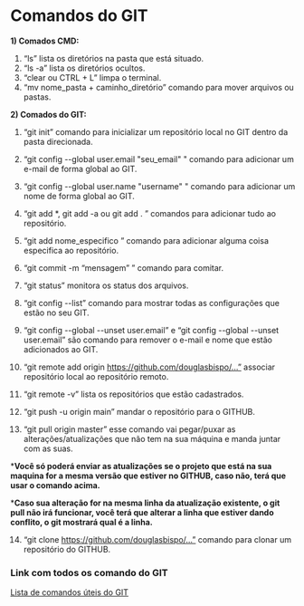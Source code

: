 # **Comandos do GIT** 

 

**1) Comados CMD:**

1.  “ls” lista os diretórios na pasta que está situado.
2.  “ls -a” lista os diretórios ocultos.
3.  “clear ou CTRL + L” limpa o terminal. 
4.  “mv nome_pasta + caminho_diretório” comando para mover arquivos ou pastas.

 

**2) Comados do GIT:**

1. “git init” comando para inicializar um repositório local no GIT dentro da pasta direcionada.

   

2. “git config --global user.email "seu_email" " comando para adicionar um e-mail de forma global ao GIT.

   

3. “git config --global user.name "username" " comando para adicionar um nome de forma global ao GIT.

   

4. “git add *, git add -a ou git add . ” comandos para adicionar tudo ao repositório.

   

5. “git add nome_especifico ” comando para adicionar alguma coisa especifica ao repositório.

   

6.   “git commit -m “mensagem” ” comando para comitar.

   

7.  “git status” monitora os status dos arquivos.  

   

8.  “git config --list” comando para mostrar todas as configurações que estão no seu GIT.

   

9.  “git config --global --unset user.email” e “git config --global --unset user.email” são comando para remover o e-mail e nome que estão adicionados ao GIT.

   

10.  “git remote add origin https://github.com/douglasbispo/...” associar repositório local ao repositório remoto.

    

11.  “git remote -v” lista os repositórios que estão cadastrados.  

    

12.  “git push -u origin main” mandar o repositório para o GITHUB.

    

13.  “git pull origin master” esse comando vai pegar/puxar as alterações/atualizações que não tem na sua máquina e manda juntar com as suas.  

***Você só poderá enviar as atualizações se o projeto que está na sua maquina for a mesma versão que estiver no GITHUB, caso não, terá que usar o comando acima.**

***Caso sua alteração for na mesma linha da atualização existente, o git pull não irá funcionar, você terá que alterar a linha que estiver dando conflito, o git mostrará qual é a linha.**

 

14. “git clone https://github.com/douglasbispo/...” comando para clonar um repositório do GITHUB.



### Link com todos os comando do GIT

[Lista de comandos úteis do GIT](https://gist.github.com/leocomelli/2545add34e4fec21ec16)

